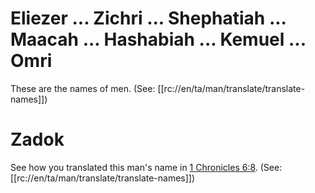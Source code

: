 # Eliezer ... Zichri ... Shephatiah ... Maacah ... Hashabiah ... Kemuel ... Omri

These are the names of men. (See: [[rc://en/ta/man/translate/translate-names]])

# Zadok

See how you translated this man's name in [1 Chronicles 6:8](../06/07.md). (See: [[rc://en/ta/man/translate/translate-names]])

